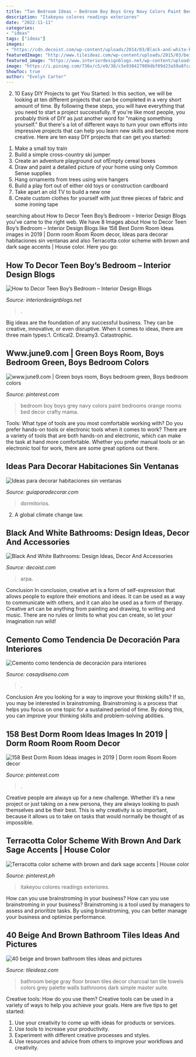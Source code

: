 ```yaml
---
title: "Tan Bedroom Ideas ~ Bedroom Boy Boys Grey Navy Colors Paint Bedrooms Orange Rooms Bed Decor Crafty Mama"
description: "Itakeyou colores readings exteriores"
date: "2022-11-11"
categories:
- "ideas"
tags: ["ideas"]
images:
- "https://cdn.decoist.com/wp-content/uploads/2014/03/Black-and-white-bathroom-with-golden-charm.jpg"
featuredImage: "http://www.tileideaz.com/wp-content/uploads/2015/03/beige_and_brown_bathroom_tiles_9.jpg"
featured_image: "https://www.interiordesignblogs.net/wp-content/uploads/2012/08/Bear_Country_Bed_jpg.jpg"
image: "https://i.pinimg.com/736x/c5/e9/38/c5e938427989dbf09d23a59a8fcaee84.jpg"
ShowToc: true
author: "Evelyn Carter"
---
```



2) 10 Easy DIY Projects to get You Started: In this section, we will be looking at ten different projects that can be completed in a very short amount of time. By following these steps, you will have everything that you need to start a project successfully.
If you're like most people, you probably think of DIY as just another word for "making something yourself." But there's a lot of different ways to turn your own efforts into impressive projects that can help you learn new skills and become more creative. Here are ten easy DIY projects that can get you started: 
1. Make a small toy train
2. Build a simple cross-country ski jumper
3. Create an adventure playground out ofEmpty cereal boxes
4. Draw and paint a detailed picture of your home using only Common Sense supplies
5. Hang ornaments from trees using wire hangers
6. Build a play fort out of either old toys or construction cardboard 
7. Take apart an old TV to build a new one 
8. Create custom clothes for yourself with just three pieces of fabric and some ironing tape 

	

		
searching about How to Decor Teen Boy’s Bedroom – Interior Design Blogs you've came to the right web. We have 8 Images about How to Decor Teen Boy’s Bedroom – Interior Design Blogs like 158 Best Dorm Room Ideas images in 2019 | Dorm room Room Room decor, Ideas para decorar habitaciones sin ventanas and also Terracotta color scheme with brown and dark sage accents | House color. Here you go:
		
    
## How To Decor Teen Boy’s Bedroom – Interior Design Blogs

<img loading=lazy src="https://www.interiordesignblogs.net/wp-content/uploads/2012/08/Bear_Country_Bed_jpg.jpg" onerror="this.onerror=null;this.src='https://tse3.mm.bing.net/th?id=OIP.QUkPnVNScxfkLRJ5Th2YiQHaJY&amp;pid=15.1';" alt="How to Decor Teen Boy’s Bedroom – Interior Design Blogs">

_Source: interiordesignblogs.net_

>. 

	

Big ideas are the foundation of any successful business. They can be creative, innovative, or even disruptive. When it comes to ideas, there are three main types:1. Critical2. Dreamy3. Catastrophic.

    
## Www.june9.com | Green Boys Room, Boys Bedroom Green, Boys Bedroom Colors

<img loading=lazy src="https://i.pinimg.com/736x/fa/15/b5/fa15b557289c1b9b66745c678b7802b3--green-boys-bedrooms-green-boys-room.jpg" onerror="this.onerror=null;this.src='https://tse3.mm.bing.net/th?id=OIP.PoN4Q_bMg9SX5JASBrIJWwAAAA&amp;pid=15.1';" alt="www.june9.com | Green boys room, Boys bedroom green, Boys bedroom colors">

_Source: pinterest.com_

>bedroom boy boys grey navy colors paint bedrooms orange rooms bed decor crafty mama. 

	

Tools: What type of tools are you most comfortable working with?
Do you prefer hands-on tools or electronic tools when it comes to work? There are a variety of tools that are both hands-on and electronic, which can make the task at hand more comfortable. Whether you prefer manual tools or an electronic tool for work, there are some great options out there.

    
## Ideas Para Decorar Habitaciones Sin Ventanas

<img loading=lazy src="http://www.guiaparadecorar.com/wp-content/uploads/2013/06/ideas-diseno-para-habitaciones-sin-ventanas-03.jpg" onerror="this.onerror=null;this.src='https://tse1.mm.bing.net/th?id=OIP.pPdevfbw-jdLOUPXyXM53gHaE6&amp;pid=15.1';" alt="Ideas para decorar habitaciones sin ventanas">

_Source: guiaparadecorar.com_

>dormitorios. 

	

2. A global climate change law.

    
## Black And White Bathrooms: Design Ideas, Decor And Accessories

<img loading=lazy src="https://cdn.decoist.com/wp-content/uploads/2014/03/Black-and-white-bathroom-with-golden-charm.jpg" onerror="this.onerror=null;this.src='https://tse3.mm.bing.net/th?id=OIP.cBIM9bQtM8dEZK_4FemVGAHaK_&amp;pid=15.1';" alt="Black And White Bathrooms: Design Ideas, Decor And Accessories">

_Source: decoist.com_

>arpa. 

	

Conclusion
In conclusion, creative art is a form of self-expression that allows people to explore their emotions and ideas. It can be used as a way to communicate with others, and it can also be used as a form of therapy. Creative art can be anything from painting and drawing, to writing and music. There are no rules or limits to what you can create, so let your imagination run wild!

    
## Cemento Como Tendencia De Decoración Para Interiores

<img loading=lazy src="https://casaydiseno.com/wp-content/uploads/2015/08/suelo-dormitorio.cemento-pulido.jpg" onerror="this.onerror=null;this.src='https://tse1.mm.bing.net/th?id=OIP.FL02LbQKjKdXShWw7C2_6gHaLF&amp;pid=15.1';" alt="Cemento como tendencia de decoración para interiores">

_Source: casaydiseno.com_

>. 

	

Conclusion
Are you looking for a way to improve your thinking skills? If so, you may be interested in brainstroming. Brainstroming is a process that helps you focus on one topic for a sustained period of time. By doing this, you can improve your thinking skills and problem-solving abilities.

    
## 158 Best Dorm Room Ideas Images In 2019 | Dorm Room Room Room Decor

<img loading=lazy src="https://i.pinimg.com/736x/c5/e9/38/c5e938427989dbf09d23a59a8fcaee84.jpg" onerror="this.onerror=null;this.src='https://tse4.mm.bing.net/th?id=OIP.KFc_llP7o_IIye5RkMKTHwHaJ3&amp;pid=15.1';" alt="158 Best Dorm Room Ideas images in 2019 | Dorm room Room Room decor">

_Source: pinterest.com_

>. 

	

Creative people are always up for a new challenge. Whether it’s a new project or just taking on a new persona, they are always looking to push themselves and be their best. This is why creativity is so important, because it allows us to take on tasks that would normally be thought of as impossible.

    
## Terracotta Color Scheme With Brown And Dark Sage Accents | House Color

<img loading=lazy src="https://i.pinimg.com/736x/35/6c/16/356c168857720b5ddcea42ec698fafff.jpg" onerror="this.onerror=null;this.src='https://tse1.mm.bing.net/th?id=OIP.V1M5RBwtm238FFW_bY8CZQHaOI&amp;pid=15.1';" alt="Terracotta color scheme with brown and dark sage accents | House color">

_Source: pinterest.ph_

>itakeyou colores readings exteriores. 

	

How can you use brainstroming in your business?
How can you use brainstroming in your business? Brainstroming is a tool used by managers to assess and prioritize tasks. By using brainstroming, you can better manage your business and optimize performance.

    
## 40 Beige And Brown Bathroom Tiles Ideas And Pictures

<img loading=lazy src="http://www.tileideaz.com/wp-content/uploads/2015/03/beige_and_brown_bathroom_tiles_9.jpg" onerror="this.onerror=null;this.src='https://tse2.mm.bing.net/th?id=OIP.h8DkZCdqv23dvKK42iVW6wHaJ2&amp;pid=15.1';" alt="40 beige and brown bathroom tiles ideas and pictures">

_Source: tileideaz.com_

>bathroom beige gray floor brown tiles decor charcoal tan tile towels colors grey palette walls bathrooms dark simple master suite. 

	

Creative tools: How do you use them?
Creative tools can be used in a variety of ways to help you achieve your goals. Here are five tips to get started: 
1. Use your creativity to come up with ideas for products or services.
2. Use tools to increase your productivity.
3. Experiment with different creative processes and styles.
4. Use resources and advice from others to improve your workflows and creativity.

